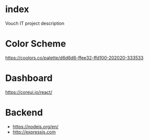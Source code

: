 # index
Vouch IT project description

# Color Scheme
https://coolors.co/palette/d6d6d6-ffee32-ffd100-202020-333533

# Dashboard
https://coreui.io/react/

# Backend
* https://nodejs.org/en/
* http://expressjs.com
